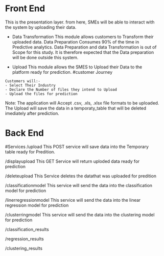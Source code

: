 # Front End
This is the presentation layer. from here, SMEs will be able to interact with the system by uploading their data.
- Data Transformation
This module allows customers to Transform their uploaded data.
Data Preparation Consumes 90% of the time in Predictive analytics.
Data Preparation and data Transformation is out of Scope for this study. It is therefore expected that the Data preparation will be done outside this system.


- Upload
This module allows the SMES to Upload their Data to the platform ready for prediction.
#customer Journey
```
Customers will:-
- Select Their Industry
- Declare the Number of files they intend to Upload
- Upload the files for prediction
```
Note: The application will Accept .csv, .xls, .xlsx file formats to be uploaded.
The Upload will save the data in a temporaty_table that will be deleted imediately after prediction.

# Back End
#Services
/upload
This POST service will save data into the Temporary table ready for Predition.

/displayupload
This GET Service will return uploded data ready for prediction

/deleteupload
This Service deletes the datathat was uploaded for predition

/classificationmodel
This service will send the data into the classification model for prediction

/linerregressionmodel
This service will send the data into the linear regression model for prediction

/clusterringmodel
This service will send the data into the clustering model for prediction

/classification_results

/regression_results

/clustering_results

